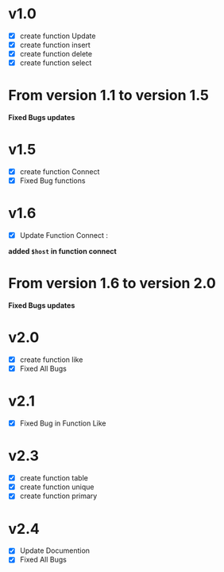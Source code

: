 # v1.0

- [X] create function Update
- [X] create function insert
- [X] create function delete
- [X] create function select
# From version 1.1 to version 1.5

__Fixed Bugs updates__

# v1.5

- [X] create function Connect
- [X] Fixed Bug functions

# v1.6

- [X] Update Function Connect :

**added `$host` in function connect**

# From version 1.6 to version 2.0

__Fixed Bugs updates__

# v2.0

- [X] create function like
- [X] Fixed All Bugs

# v2.1
 - [X] Fixed Bug in Function Like
# v2.3

- [X] create function table
- [X] create function unique
- [X] create function primary

# v2.4 

- [X] Update Documention
- [X] Fixed All Bugs
